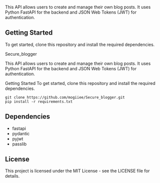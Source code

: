 This API allows users to create and manage their own blog posts. It uses Python FastAPI for the backend and JSON Web Tokens (JWT) for authentication.

## Getting Started
To get started, clone this repository and install the required dependencies.

Secure_blogger

This API allows users to create and manage their own blog posts. It uses Python FastAPI for the backend and JSON Web Tokens (JWT) for authentication.

Getting Started
To get started, clone this repository and install the required dependencies.

``` 
git clone https://github.com/mogiiee/Secure_blogger.git
pip install -r requirements.txt 
```



## Dependencies
- fastapi
- pydantic
- pyjwt
- passlib

## License

This project is licensed under the MIT License - see the LICENSE file for details.



